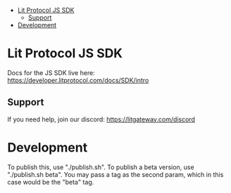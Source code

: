 <!-- START doctoc generated TOC please keep comment here to allow auto update -->
<!-- DON'T EDIT THIS SECTION, INSTEAD RE-RUN doctoc TO UPDATE -->

- [Lit Protocol JS SDK](#lit-protocol-js-sdk)
  - [Support](#support)
- [Development](#development)

<!-- END doctoc generated TOC please keep comment here to allow auto update -->

# Lit Protocol JS SDK

Docs for the JS SDK live here: https://developer.litprotocol.com/docs/SDK/intro

## Support

If you need help, join our discord: https://litgateway.com/discord

# Development

To publish this, use "./publish.sh". To publish a beta version, use "./publish.sh beta". You may pass a tag as the second param, which in this case would be the "beta" tag.
